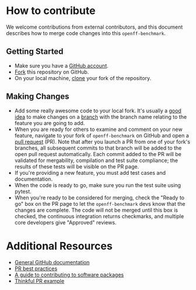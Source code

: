 # How to contribute

We welcome contributions from external contributors, and this document
describes how to merge code changes into this `openff-benchmark`. 

## Getting Started

* Make sure you have a [GitHub account](https://github.com/signup/free).
* [Fork](https://help.github.com/articles/fork-a-repo/) this repository on GitHub.
* On your local machine,
  [clone](https://help.github.com/articles/cloning-a-repository/) your fork of
  the repository.

## Making Changes

* Add some really awesome code to your local fork.  It's usually a [good
  idea](http://blog.jasonmeridth.com/posts/do-not-issue-pull-requests-from-your-master-branch/)
  to make changes on a
  [branch](https://help.github.com/articles/creating-and-deleting-branches-within-your-repository/)
  with the branch name relating to the feature you are going to add.
* When you are ready for others to examine and comment on your new feature,
  navigate to your fork of `openff-benchmark` on GitHub and open a [pull
  request](https://help.github.com/articles/using-pull-requests/) (PR). Note that
  after you launch a PR from one of your fork's branches, all
  subsequent commits to that branch will be added to the open pull request
  automatically.  Each commit added to the PR will be validated for
  mergability, compilation and test suite compliance; the results of these tests
  will be visible on the PR page.
* If you're providing a new feature, you must add test cases and documentation.
* When the code is ready to go, make sure you run the test suite using pytest.
* When you're ready to be considered for merging, check the "Ready to go"
  box on the PR page to let the `openff-benchmark` devs know that the changes are complete.
  The code will not be merged until this box is checked, the continuous
  integration returns checkmarks,
  and multiple core developers give "Approved" reviews.

# Additional Resources

* [General GitHub documentation](https://help.github.com/)
* [PR best practices](http://codeinthehole.com/writing/pull-requests-and-other-good-practices-for-teams-using-github/)
* [A guide to contributing to software packages](http://www.contribution-guide.org)
* [Thinkful PR example](http://www.thinkful.com/learn/github-pull-request-tutorial/#Time-to-Submit-Your-First-PR)
